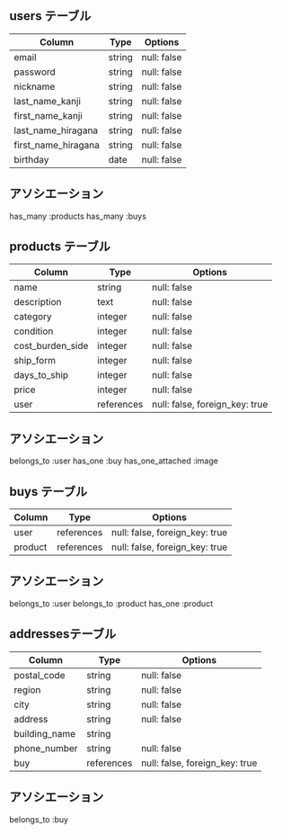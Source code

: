 ## users テーブル
| Column        | Type   | Options     |
| --------------------| ------ | ----------  |
| email               | string | null: false |
| password            | string | null: false |
| nickname            | string | null: false |
| last_name_kanji     | string | null: false |
| first_name_kanji    | string | null: false |
| last_name_hiragana  | string | null: false |
| first_name_hiragana | string | null: false |
| birthday            | date   | null: false |
## アソシエーション
has_many :products
has_many :buys



## products テーブル
| Column              | Type       | Options                          |
| ------------------- | -----------| ---------------------------------|
| name                | string     | null: false                      |
| description         | text       | null: false                      |
| category            | integer    | null: false                      |
| condition           | integer    | null: false                      |
| cost_burden_side    | integer    | null: false                      |
| ship_form           | integer    | null: false                      |
| days_to_ship        | integer    | null: false                      |
| price               | integer    | null: false                      |
| user                | references | null: false, foreign_key: true   |

## アソシエーション
belongs_to :user
has_one :buy
has_one_attached :image



## buys テーブル
| Column         | Type       | Options                         |
| ---------      | ---------- | ------------------------------- |
| user           | references | null: false, foreign_key: true  |
| product        | references | null: false, foreign_key: true  |

## アソシエーション
belongs_to :user
belongs_to :product
has_one :product


## addressesテーブル
| Column        | Type       | Options                         |
| ---------     | -----------| --------------------------------|
| postal_code   | string     | null: false                     |
| region        | string     | null: false                     |
| city          | string     | null: false                     |
| address       | string     | null: false                     |
| building_name | string     |                                 |
| phone_number  | string     | null: false                     |
| buy           | references | null: false, foreign_key: true  |

## アソシエーション
belongs_to :buy



